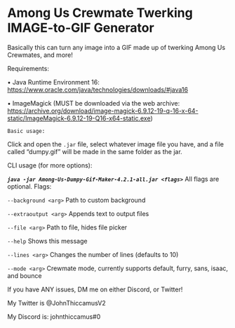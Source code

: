 # Among Us Crewmate Twerking IMAGE-to-GIF Generator

Basically this can turn any image into a GIF made up of twerking Among Us Crewmates, and more!

Requirements:

• Java Runtime Environment 16: https://www.oracle.com/java/technologies/downloads/#java16

• ImageMagick (MUST be downloaded via the web archive: https://archive.org/download/image-magick-6.9.12-19-q-16-x-64-static/ImageMagick-6.9.12-19-Q16-x64-static.exe)

`Basic usage:`

Click and open the `.jar` file, select whatever image file you have, and a file called “dumpy.gif” will be made in the same folder as the jar.

CLI usage (for more options):

___`java -jar Among-Us-Dumpy-Gif-Maker-4.2.1-all.jar <flags>`___ All flags are optional. Flags:

`--background <arg>`    Path to custom background
  
`--extraoutput <arg>`   Appends text to output files
  
`--file <arg>`          Path to file, hides file picker
  
`--help`               Shows this message
  
`--lines <arg>`         Changes the number of lines (defaults to 10)
  
`--mode <arg>`          Crewmate mode, currently supports default, furry, sans, isaac, and bounce
  
If you have ANY issues, DM me on either Discord, or Twitter!

My Twitter is @JohnThiccamusV2

My Discord is: johnthiccamus#0
